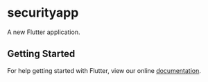 # securityapp

A new Flutter application.

## Getting Started

For help getting started with Flutter, view our online
[documentation](https://flutter.io/).
